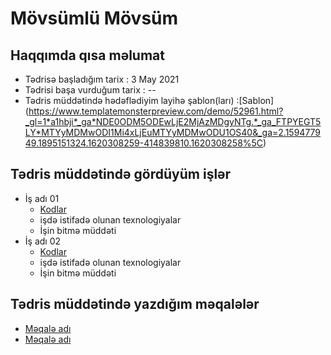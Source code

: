 # Mövsümlü Mövsüm
## Haqqımda qısa məlumat
- Tədrisə başladığım tarix : 3 May 2021
- Tədrisi başa vurduğum tarix : --
- Tədris müddətində hədəflədiyim layihə şablon(ları) :[Sablon] (https://www.templatemonsterpreview.com/demo/52961.html?_gl=1*a1hbji*_ga*NDE0ODM5ODEwLjE2MjAzMDgyNTg.*_ga_FTPYEGT5LY*MTYyMDMwODI1Mi4xLjEuMTYyMDMwODU1OS40&_ga=2.159477949.1895151324.1620308259-414839810.1620308258%5C)
## Tədris müddətində gördüyüm işlər
- İş adı 01
  - [Kodlar]()
  - işdə istifadə olunan texnologiyalar
  - İşin bitmə müddəti
- İş adı 02
  - [Kodlar]()
  - işdə istifadə olunan texnologiyalar
  - İşin bitmə müddəti
## Tədris müddətində yazdığım məqalələr
- [Məqalə adı]()
- [Məqalə adı]()
